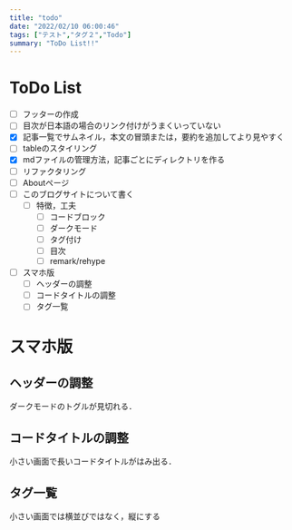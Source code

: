 ```yaml
---
title: "todo"
date: "2022/02/10 06:00:46"
tags: ["テスト","タグ２","Todo"]
summary: "ToDo List!!"
---
```


# ToDo List


* [ ] フッターの作成
* [ ] 目次が日本語の場合のリンク付けがうまくいっていない
* [x] 記事一覧でサムネイル，本文の冒頭または，要約を追加してより見やすく
* [ ] tableのスタイリング
* [x] mdファイルの管理方法，記事ごとにディレクトリを作る
* [ ] リファクタリング
* [ ] Aboutページ
* [ ] このブログサイトについて書く
  * [ ] 特徴，工夫
    * [ ] コードブロック
    * [ ] ダークモード
    * [ ] タグ付け
    * [ ] 目次
    * [ ] remark/rehype
* [ ] スマホ版
  * [ ] ヘッダーの調整
  * [ ] コードタイトルの調整
  * [ ] タグ一覧

# スマホ版

## ヘッダーの調整


ダークモードのトグルが見切れる．

## コードタイトルの調整


小さい画面で長いコードタイトルがはみ出る．

## タグ一覧


小さい画面では横並びではなく，縦にする
